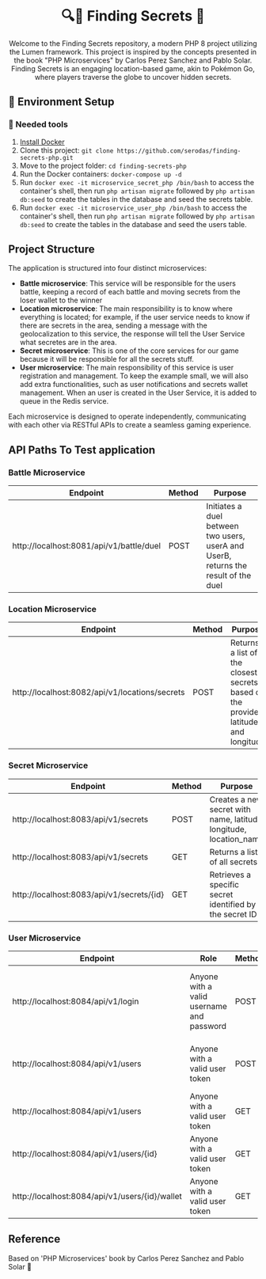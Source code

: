 <h1 align="center">
  🔍👀 Finding Secrets 🐘
</h1>

<p align="center">
  Welcome to the Finding Secrets repository, a modern PHP 8 project utilizing the Lumen framework. This project is inspired by the concepts presented in the book "PHP Microservices" by Carlos Perez Sanchez and Pablo Solar. Finding Secrets is an engaging location-based game, akin to Pokémon Go, where players traverse the globe to uncover hidden secrets.
</p>

## 🚀 Environment Setup

### 🐳 Needed tools

1. [Install Docker](https://www.docker.com/get-started)
2. Clone this project: `git clone https://github.com/serodas/finding-secrets-php.git`
3. Move to the project folder: `cd finding-secrets-php`
4. Run the Docker containers: `docker-compose up -d`
5. Run `docker exec -it microservice_secret_php /bin/bash` to access the container's shell, then run `php artisan migrate` followed by `php artisan db:seed` to create the tables in the database and seed the secrets table.
5. Run `docker exec -it microservice_user_php /bin/bash` to access the container's shell, then run `php artisan migrate` followed by `php artisan db:seed` to create the tables in the database and seed the users table.

## Project Structure

The application is structured into four distinct microservices:

- **Battle microservice**: This service will be responsible for the users battle, keeping a record of each battle and moving secrets from the loser wallet to the winner
- **Location microservice**: The main responsibility is to know where everything is located; for example, if the user service needs to know if there are secrets in the area, sending a message with the geolocalization to this service, the response will tell the User Service what secretes are in the area.
- **Secret microservice**: This is one of the core services for our game because it will be responsible for all the secrets stuff.
- **User microservice**: The main responsibility of this service is user registration and management. To keep the example small, we will also add extra
functionalities, such as user notifications and secrets wallet management. When an user is created in the User Service, it is added to queue in the Redis service.

Each microservice is designed to operate independently, communicating with each other via RESTful APIs to create a seamless gaming experience.

## API Paths To Test application
### Battle Microservice
| **Endpoint** | **Method** | **Purpose** |
| --- | --- | --- |
| http://localhost:8081/api/v1/battle/duel | POST | Initiates a duel between two users, userA and UserB, returns the result of the duel |

### Location Microservice
| **Endpoint** | **Method** | **Purpose** |
| --- | --- | --- |
| http://localhost:8082/api/v1/locations/secrets | POST | Returns a list of the closest secrets based on the provided latitude and longitude |

### Secret Microservice
| **Endpoint** | **Method** | **Purpose** |
| --- | --- | --- |
| http://localhost:8083/api/v1/secrets | POST | Creates a new secret with name, latitud, longitude, location_name |
| http://localhost:8083/api/v1/secrets | GET | Returns a list of all secrets |
| http://localhost:8083/api/v1/secrets/{id} | GET | Retrieves a specific secret identified by the secret ID |

### User Microservice
| **Endpoint** | **Role**| **Method** | **Purpose** |
| --- | --- | --- | --- |
| http://localhost:8084/api/v1/login | Anyone with a valid username and password | POST | Generates access tokens that can be used in other API calls in this microservice |
| http://localhost:8084/api/v1/users | Anyone with a valid user token | POST | Creates a new user with name, email and password |
| http://localhost:8084/api/v1/users | Anyone with a valid user token | GET | Returns a list of all users |
| http://localhost:8084/api/v1/users/{id}| Anyone with a valid user token | GET | Retrieves a specific user identified by the user ID |
| http://localhost:8084/api/v1/users/{id}/wallet | Anyone with a valid user token | GET | Gets a secret from the user wallet |

## Reference
Based on 'PHP Microservices' book by Carlos Perez Sanchez and Pablo Solar 📖